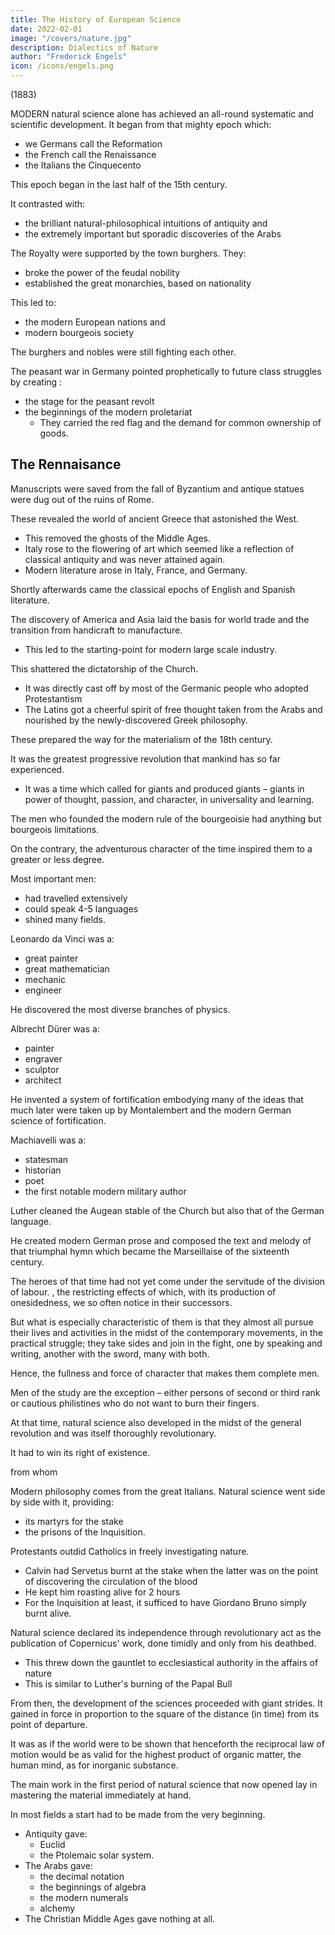 ```yaml
---
title: The History of European Science 
date: 2022-02-01
image: "/covers/nature.jpg"
description: Dialectics of Nature
author: "Frederick Engels"
icon: /icons/engels.png
---
```



(1883)

MODERN natural science alone has achieved an all-round systematic and scientific development. It began from that mighty epoch which:
- we Germans call the Reformation
- the French call the Renaissance
- the Italians the Cinquecento

This epoch began in the last half of the 15th century.

It contrasted with:
- the brilliant natural-philosophical intuitions of antiquity and 
- the extremely important but sporadic discoveries of the Arabs
<!--  , which for the most part vanished without results –  -->

 
The Royalty were supported by the town burghers. They:
- broke the power of the feudal nobility
- established the great monarchies, based on nationality

This led to:
- the modern European nations and
- modern bourgeois society

The burghers and nobles were still fighting each other. 

The peasant war in Germany pointed prophetically to future class struggles by creating :
- the stage for the peasant revolt
- the beginnings of the modern proletariat
  - They carried the red flag and the demand for common ownership of goods.


## The Rennaisance

Manuscripts were saved from the fall of Byzantium and antique statues were dug out of the ruins of Rome. 

These revealed the world of ancient Greece that astonished the West.  
- This removed the ghosts of the Middle Ages. 
- Italy rose to the flowering of art which seemed like a reflection of classical antiquity and was never attained again.
- Modern literature arose in Italy, France, and Germany.

Shortly afterwards came the classical epochs of English and Spanish literature. 

The discovery of America and Asia laid the basis for world trade and the transition from handicraft to manufacture. 
- This led to the starting-point for modern large scale industry. 

This shattered the dictatorship of the Church. 
- It was directly cast off by most of the Germanic people who adopted Protestantism
- The Latins got a cheerful spirit of free thought taken from the Arabs and nourished by the newly-discovered Greek philosophy.

These prepared the way for the materialism of the 18th century.

It was the greatest progressive revolution that mankind has so far experienced. 
- It was a time which called for giants and produced giants – giants in power of thought, passion, and character, in universality and learning. 

The men who founded the modern rule of the bourgeoisie had anything but bourgeois limitations. 

On the contrary, the adventurous character of the time inspired them to a greater or less degree. 

Most important men:
- had travelled extensively
- could speak 4-5 languages
- shined many fields. 

Leonardo da Vinci was a:
- great painter
- great mathematician
- mechanic
- engineer

He discovered the most diverse branches of physics.  

Albrecht Dürer was a:
- painter
- engraver
- sculptor
- architect

He invented a system of fortification embodying many of the ideas that much later were taken up by Montalembert and the modern German science of fortification. 

Machiavelli was a:
- statesman
- historian
- poet
- the first notable modern military author

Luther cleaned the Augean stable of the Church but also that of the German language. 

He created modern German prose and composed the text and melody of that triumphal hymn which became the Marseillaise of the sixteenth century. 

The heroes of that time had not yet come under the servitude of the division of labour. , the restricting effects of which, with its production of onesidedness, we so often notice in their successors. 

But what is especially characteristic of them is that they almost all pursue their lives and activities in the midst of the contemporary movements, in the practical struggle; they take sides and join in the fight, one by speaking and writing, another with the sword, many with both. 

Hence, the fullness and force of character that makes them complete men. 

Men of the study are the exception – either persons of second or third rank or cautious philistines who do not want to burn their fingers.

At that time, natural science also developed in the midst of the general revolution and was itself thoroughly revolutionary.

It had to win its right of existence. 

 from whom 

Modern philosophy comes from the great Italians. Natural science went side by side with it, providing:
- its martyrs for the stake
- the prisons of the Inquisition. 

Protestants outdid Catholics in freely investigating nature. 
- Calvin had Servetus burnt at the stake when the latter was on the point of discovering the circulation of the blood
- He kept him roasting alive for 2 hours
- For the Inquisition at least, it sufficed to have Giordano Bruno simply burnt alive.


Natural science declared its independence through revolutionary act as the publication of Copernicus' work, done timidly and only from his deathbed.
- This threw down the gauntlet to ecclesiastical authority in the affairs of nature
- This is similar to Luther's burning of the Papal Bull

<!-- The emancipation of natural science from theology dates from this act, although the fighting out of the particular antagonistic claims has dragged out up to our day and in many minds is still far from completion. -->

From then, the development of the sciences proceeded with giant strides. It gained in force in proportion to the square of the distance (in time) from its point of departure. 

It was as if the world were to be shown that henceforth the reciprocal law of motion would be as valid for the highest product of organic matter, the human mind, as for inorganic substance.

The main work in the first period of natural science that now opened lay in mastering the material immediately at hand. 

In most fields a start had to be made from the very beginning. 

- Antiquity gave:
  - Euclid
  - the Ptolemaic solar system. 
- The Arabs gave:
  - the decimal notation
  - the beginnings of algebra
  - the modern numerals
  - alchemy
- The Christian Middle Ages gave nothing at all.
